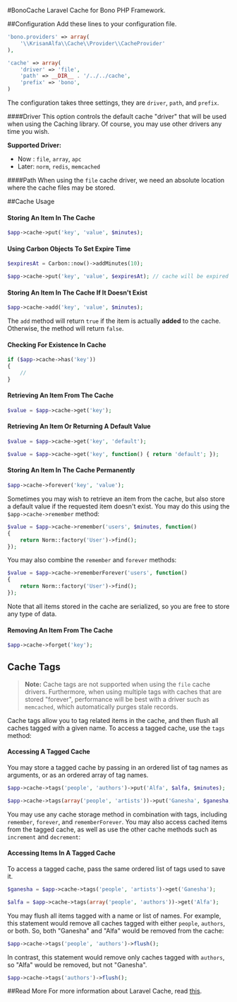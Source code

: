 #BonoCache
Laravel Cache for Bono PHP Framework.

##Configuration
Add these lines to your configuration file.
```php
'bono.providers' => array(
    '\\KrisanAlfa\\Cache\\Provider\\CacheProvider'
),

'cache' => array(
    'driver' => 'file',
    'path' => __DIR__ . '/../../cache',
    'prefix' => 'bono',
)
```

The configuration takes three settings, they are `driver`, `path`, and `prefix`.

####Driver
This option controls the default cache "driver" that will be used when using the Caching library.
Of course, you may use other drivers any time you wish.

**Supported Driver:**
- Now : `file`, `array`, `apc`
- Later: `norm`, `redis`, `memcached`


####Path
When using the `file` cache driver, we need an absolute location where the cache files may be stored.

##Cache Usage

#### Storing An Item In The Cache
```php
$app->cache->put('key', 'value', $minutes);
```

#### Using Carbon Objects To Set Expire Time
```php
$expiresAt = Carbon::now()->addMinutes(10);

$app->cache->put('key', 'value', $expiresAt); // cache will be expired at 10 minutes later
```

#### Storing An Item In The Cache If It Doesn't Exist
```php
$app->cache->add('key', 'value', $minutes);
```

The `add` method will return `true` if the item is actually **added** to the cache.
Otherwise, the method will return `false`.

#### Checking For Existence In Cache
```php
if ($app->cache->has('key'))
{
    //
}
```

#### Retrieving An Item From The Cache
```php
$value = $app->cache->get('key');
```

#### Retrieving An Item Or Returning A Default Value
```php
$value = $app->cache->get('key', 'default');

$value = $app->cache->get('key', function() { return 'default'; });
```

#### Storing An Item In The Cache Permanently
```php
$app->cache->forever('key', 'value');
```

Sometimes you may wish to retrieve an item from the cache, but also store a default value if the requested item doesn't exist. You may do this using the `$app->cache->remember` method:

```php
$value = $app->cache->remember('users', $minutes, function()
{
    return Norm::factory('User')->find();
});
```

You may also combine the `remember` and `forever` methods:

```php
$value = $app->cache->rememberForever('users', function()
{
    return Norm::factory('User')->find();
});
```

Note that all items stored in the cache are serialized, so you are free to store any type of data.

#### Removing An Item From The Cache
```php
$app->cache->forget('key');
```

## Cache Tags

> **Note:** Cache tags are not supported when using the `file` cache drivers. Furthermore, when using multiple tags with caches that are stored "forever", performance will be best with a driver such as `memcached`, which automatically purges stale records.

Cache tags allow you to tag related items in the cache, and then flush all caches tagged with a given name.
To access a tagged cache, use the `tags` method:

#### Accessing A Tagged Cache

You may store a tagged cache by passing in an ordered list of tag names as arguments, or as an ordered array of tag names.

```php
$app->cache->tags('people', 'authors')->put('Alfa', $alfa, $minutes);

$app->cache->tags(array('people', 'artists'))->put('Ganesha', $ganesha, $minutes);
```

You may use any cache storage method in combination with tags, including `remember`, `forever`, and `rememberForever`.
You may also access cached items from the tagged cache, as well as use the other cache methods such as `increment` and `decrement`:

#### Accessing Items In A Tagged Cache

To access a tagged cache, pass the same ordered list of tags used to save it.
```php
$ganesha = $app->cache->tags('people', 'artists')->get('Ganesha');

$alfa = $app->cache->tags(array('people', 'authors'))->get('Alfa');
```

You may flush all items tagged with a name or list of names.
For example, this statement would remove all caches tagged with either `people`, `authors`, or both.
So, both "Ganesha" and "Alfa" would be removed from the cache:

```php
$app->cache->tags('people', 'authors')->flush();
```

In contrast, this statement would remove only caches tagged with `authors`, so "Alfa" would be removed, but not "Ganesha".

```php
$app->cache->tags('authors')->flush();
```

##Read More
For more information about Laravel Cache, read [this](http://laravel.com/api/4.1/Illuminate/Cache/Repository.html).
